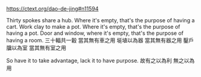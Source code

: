 https://ctext.org/dao-de-jing#n11594

Thirty spokes share a hub.
Where it's empty,
that's the purpose of having a cart.
Work clay to make a pot.
Where it's empty,
that's the purpose of having a pot.
Door and window,
where it's empty,
that's the purpose of having a room.
三十輻共一轂
當其無有車之用
埏埴以為器
當其無有器之用
鑿戶牖以為室
當其無有室之用

So have it to take advantage,
lack it to have purpose.
故有之以為利
無之以為用
